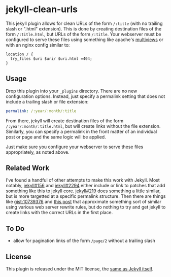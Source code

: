 jekyll-clean-urls
=================

This jekyll plugin allows for clean URLs of the form `/:title` (with no
trailing slash or ".html" extension).  This is done by creating destination
files of the form `/:title.html`, but URLs of the form `/:title`.  Your
webserver must be configured to serve these files using something like apache's
[multiviews][] or with an nginx config similar to:

``` nginx
location / {
  try_files $uri $uri/ $uri.html =404;
}
```

[multiviews]: https://httpd.apache.org/docs/2.4/content-negotiation.html#multiviews


Usage
------

Drop this plugin into your `_plugins` directory.  There are no new
configuration options.  Instead, just specify a permalink setting that does not
include a trailing slash or file extension:

``` yaml
permalink: /:year/:month/:title
```

From there, jekyll will create destination files of the form
`/:year/:month/:title.html`, but will create links without the file extension.
Similarly, you can specify a permalink in the front matter of an individual
post or page and the same logic will be applied.

Just make sure you configure your webserver to serve these files appropriately,
as noted above.


Related Work
------------

I've found a handful of other attempts to make this work with Jekyll.  Most
notably, [jekyll#156][] and [jekyll#2294][] either include or link to patches
that add something like this to jekyll core.  [jekyll#219][] does something a
little similar, but is more targetted at a specific permalink structure.  Then
there are things like [gist:10739376][] and [this post][aminbandali] that
approximate something sort of similar using various web server rewrite rules,
but do nothing to try and get jekyll to create links with the correct URLs in
the first place.

[jekyll#156]: https://github.com/jekyll/jekyll/issues/156
[jekyll#2294]: https://github.com/jekyll/jekyll/issues/2294
[jekyll#219]: https://github.com/jekyll/jekyll/issues/219
[gist:10739376]: https://gist.github.com/andrewlkho/10739376
[aminbandali]: http://aminbandali.com/misc/clean-urls/


To Do
-----

 - allow for pagination links of the form `/page/2` without a trailing slash


License
-------

This plugin is released under the MIT license, the [same as Jekyll itself][jekyll-mit].

[jekyll-mit]: https://github.com/jekyll/jekyll/blob/master/LICENSE
